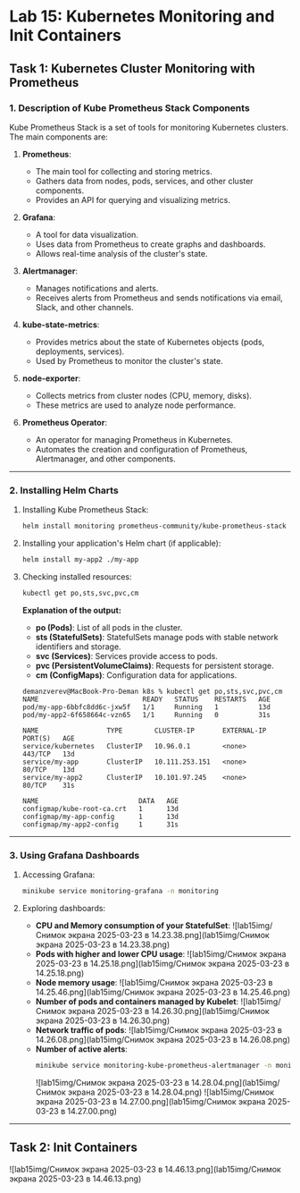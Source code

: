 # Lab 15: Kubernetes Monitoring and Init Containers

## Task 1: Kubernetes Cluster Monitoring with Prometheus

### 1. Description of Kube Prometheus Stack Components

Kube Prometheus Stack is a set of tools for monitoring Kubernetes clusters. The main components are:

1. **Prometheus**:
    - The main tool for collecting and storing metrics.
    - Gathers data from nodes, pods, services, and other cluster components.
    - Provides an API for querying and visualizing metrics.

2. **Grafana**:
    - A tool for data visualization.
    - Uses data from Prometheus to create graphs and dashboards.
    - Allows real-time analysis of the cluster's state.

3. **Alertmanager**:
    - Manages notifications and alerts.
    - Receives alerts from Prometheus and sends notifications via email, Slack, and other channels.

4. **kube-state-metrics**:
    - Provides metrics about the state of Kubernetes objects (pods, deployments, services).
    - Used by Prometheus to monitor the cluster's state.

5. **node-exporter**:
    - Collects metrics from cluster nodes (CPU, memory, disks).
    - These metrics are used to analyze node performance.

6. **Prometheus Operator**:
    - An operator for managing Prometheus in Kubernetes.
    - Automates the creation and configuration of Prometheus, Alertmanager, and other components.

---

### 2. Installing Helm Charts

1. Installing Kube Prometheus Stack:
   ```bash
   helm install monitoring prometheus-community/kube-prometheus-stack
   ```

2. Installing your application's Helm chart (if applicable):
   ```bash
   helm install my-app2 ./my-app
   ```

3. Checking installed resources:
   ```bash
   kubectl get po,sts,svc,pvc,cm
   ```

   **Explanation of the output:**
    - **po (Pods)**: List of all pods in the cluster.
    - **sts (StatefulSets)**: StatefulSets manage pods with stable network identifiers and storage.
    - **svc (Services)**: Services provide access to pods.
    - **pvc (PersistentVolumeClaims)**: Requests for persistent storage.
    - **cm (ConfigMaps)**: Configuration data for applications.

    ```commandline
    demanzverev@MacBook-Pro-Deman k8s % kubectl get po,sts,svc,pvc,cm
    NAME                          READY   STATUS    RESTARTS   AGE
    pod/my-app-6bbfc8dd6c-jxw5f   1/1     Running   1          13d
    pod/my-app2-6f658664c-vzn65   1/1     Running   0          31s
    
    NAME                 TYPE        CLUSTER-IP       EXTERNAL-IP   PORT(S)   AGE
    service/kubernetes   ClusterIP   10.96.0.1        <none>        443/TCP   13d
    service/my-app       ClusterIP   10.111.253.151   <none>        80/TCP    13d
    service/my-app2      ClusterIP   10.101.97.245    <none>        80/TCP    31s
    
    NAME                         DATA   AGE
    configmap/kube-root-ca.crt   1      13d
    configmap/my-app-config      1      13d
    configmap/my-app2-config     1      31s
    ```
---

### 3. Using Grafana Dashboards

1. Accessing Grafana:
   ```bash
   minikube service monitoring-grafana -n monitoring
   ```

2. Exploring dashboards:
    - **CPU and Memory consumption of your StatefulSet**:
      ![lab15img/Снимок экрана 2025-03-23 в 14.23.38.png](lab15img/Снимок экрана 2025-03-23 в 14.23.38.png)
    - **Pods with higher and lower CPU usage**:
      ![lab15img/Снимок экрана 2025-03-23 в 14.25.18.png](lab15img/Снимок экрана 2025-03-23 в 14.25.18.png)
    - **Node memory usage**:
      ![lab15img/Снимок экрана 2025-03-23 в 14.25.46.png](lab15img/Снимок экрана 2025-03-23 в 14.25.46.png)
    - **Number of pods and containers managed by Kubelet**:
      ![lab15img/Снимок экрана 2025-03-23 в 14.26.30.png](lab15img/Снимок экрана 2025-03-23 в 14.26.30.png)
    - **Network traffic of pods**:
      ![lab15img/Снимок экрана 2025-03-23 в 14.26.08.png](lab15img/Снимок экрана 2025-03-23 в 14.26.08.png)
    - **Number of active alerts**:
      ```bash
      minikube service monitoring-kube-prometheus-alertmanager -n monitoring
      ```
      ![lab15img/Снимок экрана 2025-03-23 в 14.28.04.png](lab15img/Снимок экрана 2025-03-23 в 14.28.04.png)
      ![lab15img/Снимок экрана 2025-03-23 в 14.27.00.png](lab15img/Снимок экрана 2025-03-23 в 14.27.00.png)
---

## Task 2: Init Containers

![lab15img/Снимок экрана 2025-03-23 в 14.46.13.png](lab15img/Снимок экрана 2025-03-23 в 14.46.13.png)